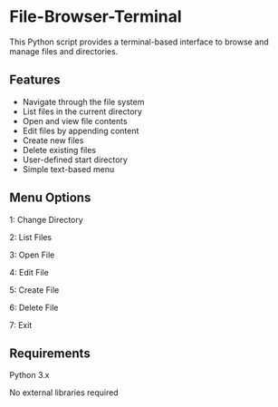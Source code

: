 # File-Browser-Terminal

This Python script provides a terminal-based interface to browse and manage files and directories.

## Features

- Navigate through the file system
- List files in the current directory
- Open and view file contents
- Edit files by appending content
- Create new files
- Delete existing files
- User-defined start directory
- Simple text-based menu

## Menu Options
1: Change Directory

2: List Files

3: Open File

4: Edit File

5: Create File

6: Delete File

7: Exit


## Requirements

Python 3.x

No external libraries required
